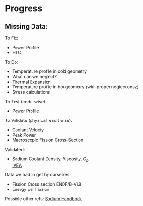 # Progress

Missing Data: 
- 

To Fix:
- Power Profile
- HTC
  
To Do:
- Temperature profile in cold geometry
- What can we neglect?
- Thermal Expansion
- Temperature profile in hot geometry (with proper neglectionsz)
- Stress calculations

To Test (code-wise):
- Power Profile

To Validate (physical result wise):
- Coolant Velociy
- Peak Power
- Macroscopic Fission Cross-Section

Validated:
- Sodium Coolant Density, Viscosity, $C_p$   
[IAEA](https://inis.iaea.org/collection/NCLCollectionStore/_Public/14/776/14776927.pdf)

Data we had to get by ourselves:
- Fission Cross section ENDF/B-VI.8
- Energy per Fission

Possible other refs:
[Sodium Handbook](https://www-pub.iaea.org/MTCD/publications/PDF/CRCP_SOD_003web.pdf)